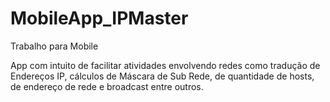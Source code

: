 # MobileApp_IPMaster

Trabalho para Mobile

App com intuito de facilitar atividades envolvendo redes como tradução de Endereços IP, cálculos de Máscara de Sub Rede, de quantidade de hosts, de endereço de rede e broadcast entre outros.
